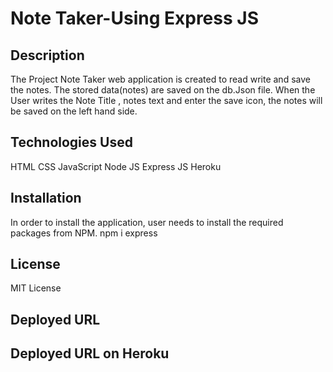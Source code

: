 # Note Taker-Using Express JS

## Description

The Project Note Taker web application is created to read write and save the notes. The stored data(notes) are saved on the db.Json file. When the User writes the Note Title , notes text and enter the save icon, the notes will be saved on the left hand side.

## Technologies Used
HTML
CSS
JavaScript
Node JS
Express JS
Heroku

## Installation
In order to install the application, user needs to install the required packages from NPM.
npm i express

## License
MIT License

## Deployed URL

## Deployed URL on Heroku
